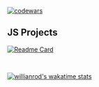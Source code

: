 [![codewars](https://www.codewars.com/users/mmiksaa/badges/large)](https://www.codewars.com/users/mmiksaa) 

<h2>JS Projects</h2>

[![Readme Card](https://github-readme-stats.vercel.app/api/pin/?username=mmiksaa&theme=dark&layout=compact&repo=cardGame-twentyOne)](https://github.com/mmiksaa/cardGame-twentyOne)

<!--  <h3> 
 
 [🃏 card game 21](https://github.com/mmiksaa/cardGame-twentyOne)
 
</h3> -->

</br>
<!-- </br></br> -->

<!-- <h2>Other</h2> -->




[![willianrod's wakatime stats](https://github-readme-stats.vercel.app/api/wakatime?username=@miksa&theme=dark&width=50)](https://wakatime.com/@miksa)

<!--START_SECTION:waka-->
<!--END_SECTION:waka-->
